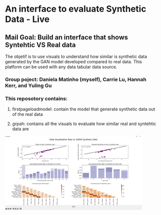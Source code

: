 # An interface to evaluate Synthetic Data - Live

## Mail Goal: Build an interface that shows Syntehtic VS Real data
The objetif is to use visuals to understand how similar is synthetic data generated by the GAN model developed compared to real data. This platform can be used with any data tabular data source.  

### Group poject: Daniela Matinho (myself), Carrie Lu, Hannah Kerr, and Yuling Gu

### This reposotory contains:
1. firstpageloadmodel: contain the model that generate synthetic data out of the real data

2. grpah: contains all the visuals to evaluate how similar real and syntehtic data are
<img src="./images/validation.png" width="450">
